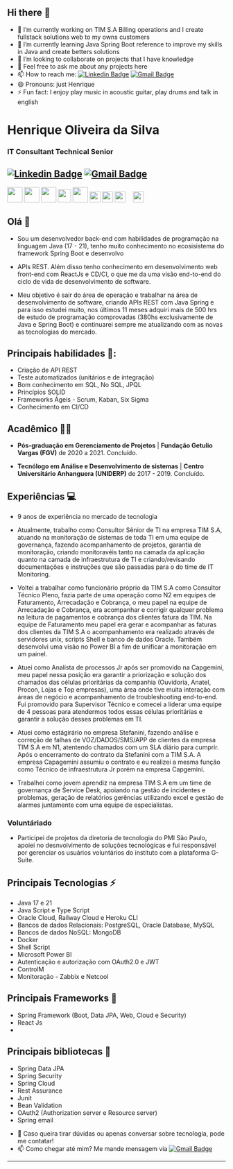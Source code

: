 ## Hi there 👋

<!--
**HenriqueSilvaIt/HenriqueSilvaIt** is a ✨ _special_ ✨ repository because its `README.md` (this file) appears on your GitHub profile.

Here are some ideas to get you started:
-->

- 🔭 I’m currently working on TIM S.A Billing operations and I create  fullstack solutions web to my owns customers
- 🌱 I’m currently learning Java Spring Boot reference to improve my skills in Java and create betters solutions
- 👯 I’m looking to collaborate on projects that I have knowledge
- 💬 Feel free to ask me about any projects here
- 📫 How to reach me: [![Linkedin Badge](https://img.shields.io/badge/-HenriqueSilva-blue?style=flat-square&logo=Linkedin&logoColor=white&link=https://www.linkedin.com/in/henriqueoliveirati/)](https://www.linkedin.com/in/henriqueoliveirati/) 
 [![Gmail Badge](https://img.shields.io/badge/-hikysilva2@gmail.com-c14438?style=flat-square&logo=Gmail&logoColor=white&link=mailto:hikysilva2@gmail.com)](mailto:hikysilva2@gmail.com)
- 😄 Pronouns: just Henrique
- ⚡ Fun fact: I enjoy play music in acoustic guitar, play drums and talk in english

# Henrique Oliveira da Silva
###  IT Consultant Technical Senior 

[![Linkedin Badge](https://img.shields.io/badge/-HenriqueSilva-blue?style=flat-square&logo=Linkedin&logoColor=white&link=https://www.linkedin.com/in/henriqueoliveirati/)](https://www.linkedin.com/in/henriqueoliveirati/) 
 [![Gmail Badge](https://img.shields.io/badge/-hikysilva2@gmail.com-c14438?style=flat-square&logo=Gmail&logoColor=white&link=mailto:hikysilva2@gmail.com)](mailto:hikysilva2@gmail.com)
---

<span><img height="35px" src="https://cdn.svgporn.com/logos/java.svg"></span>
<span><img height="35px" src="https://cdn.svgporn.com/logos/spring.svg"></span>
<span><img height="35px" src="https://cdn.svgporn.com/logos/postgresql.svg"></span>
<span><img height="30px" src="https://cdn.svgporn.com/logos/mongodb.svg"></span>
<span><img height="35px" src="https://cdn.svgporn.com/logos/javascript.svg"></span>
<span><img height="25px" src="https://cdn.svgporn.com/logos/react.svg"></span>
<span><img height="25px" src="https://cdn.svgporn.com/logos/docker.svg"></span>
<span><img height="25px" src="https://cdn.svgporn.com/logos/git.svg"></span>
<span><img height="10px" src="https://cdn.svgporn.com/logos/oracle.svg"></span>
<span><img height="25px" src="https://cdn.svgporn.com/logos/oauth.svg"></span>

## Olá 👋

* Sou um desenvolvedor back-end com habilidades de programação na linguagem Java (17 - 21), tenho muito conhecimento no ecosisistema do framework Spring Boot e desenvolvo
* APIs REST. Além disso tenho conhecimento em desenvolvimento web front-end com ReactJs e CD/CI, o que me da uma visão end-to-end do ciclo de vida de desenvolvimento de software.

* Meu objetivo é sair do área de operação e trabalhar na área de desenvolvimento de software, criando  APIs REST com Java Spring e para  isso estudei muito, nos últimos 11 meses adquiri mais de 500 hrs de estudo de programação comprovadas (380hs exclusivamente de Java e Spring Boot) e continuarei sempre me atualizando com as novas as tecnologias do mercado.
  

## Principais habilidades 📖:

* Criação de API REST
* Teste automatizados (unitários e de integração)
* Bom conhecimento em SQL, No SQL, JPQL
* Princípios SOLID
* Frameworks Ágeis - Scrum, Kaban, Six Sigma
* Conhecimento em CI/CD 


## Acadêmico 👨‍💻

* **Pós-graduação em Gerenciamento de Projetos** | **Fundação Getulio Vargas (FGV)** de 2020 a 2021. Concluído.

* **Tecnólogo em Análise e Desenvolvimento de sistemas** | **Centro Universitário Anhanguera (UNIDERP)** de 2017 - 2019. Concluído.

## Experiências :computer:

* 9 anos de experiência no mercado de tecnologia

* Atualmente, trabalho como Consultor Sênior de TI na empresa TIM S.A, atuando na monitoração de sistemas de toda TI em uma equipe de governança, fazendo acompanhamento de projetos, garantia de monitoração, criando monitoravéis tanto na camada da aplicação quanto na camada de infraestrutura de TI e criando/revisando documentações e instruções que são passadas para o do time de IT Monitoring.

* Voltei a trabalhar como funcionário próprio da TIM S.A  como Consultor Técnico Pleno, fazia parte de uma operação como N2 em equipes de Faturamento, Arrecadação e Cobrança, o meu papel na equipe de Arrecadação e Cobrança, era acompanhar e corrigir qualquer problema na leitura de pagamentos e cobrança dos clientes fatura da TIM. Na equipe de Faturamento meu papel era gerar e acompanhar as faturas dos clientes  da TIM S.A  o acompanhamento era realizado através de servidores unix, scripts Shell e banco de dados Oracle. Também desenvolvi uma visão no Power BI a fim de unificar a monitoração em um painel.

* Atuei como Analista de processos Jr após ser promovido na Capgemini, meu papel nessa posição era garantir a priorização e solução dos chamados das células prioritárias da companhia (Ouvidoria, Anatel, Procon, Lojas e Top empresas), uma área onde tive muita interação com áreas de negócio e acompanhamento de troubleshooting end-to-end. Fui promovido para Supervisor Técnico e comecei a liderar uma equipe de 4 pessoas para atendermos todos essas células prioritárias e garantir a solução desses problemas em TI.

* Atuei como estágirário no empresa Stefanini, fazendo análise e correção de falhas de VOZ/DADOS/SMS/APP de clientes da empresa TIM S.A  em N1, atentendo chamados com um SLA diário para cumprir.  Após o encerramento do contrato da Stefanini com a TIM S.A. A empresa Capagemini assumiu o contrato e eu realizei a mesma função como Técnico de infraestrutura Jr porém na empresa Capgemini.

* Trabalhei como jovem aprendiz na empresa TIM S.A em um time de governança de Service Desk, apoiando na gestão de incidentes e problemas, geração de relatórios gerências utilizando excel e gestão de alarmes juntamente com uma equipe de especialistas.

### Voluntáriado

* Participei de projetos da diretoria de tecnologia do PMI São Paulo, apoiei no desnvolvimento de soluções tecnológicas e fui responsável por gerenciar os usuários voluntários do instituto com a plataforma G-Suite.

## Principais Tecnologias ⚡

* Java  17 e 21
* Java Script e Type Script
* Oracle Cloud, Railway Cloud e Heroku CLI
* Bancos de dados Relacionais: PostgreSQL, Oracle Database, MySQL
* Bancos de dados NoSQL: MongoDB
* Docker
* Shell Script
* Microsoft Power BI
* Autenticação e autorização com OAuth2.0 e JWT
* ControlM
* Monitoração - Zabbix e Netcool


## Principais Frameworks :hammer: 

* Spring Framework (Boot, Data JPA, Web, Cloud e Security)
* React Js
* 
## Principais bibliotecas :closed_book:

* Spring Data JPA
* Spring Security
* Spring Cloud
* Rest Assurance
* Junit
* Bean Validation
* OAuth2 (Authorization server e Resource server)
* Spring email

- 💬 Caso queira tirar dúvidas ou apenas conversar sobre tecnologia, pode me contatar! 
- 📫 Como chegar até mim? Me mande mensagem via  [![Gmail Badge](https://img.shields.io/badge/-hikysilva2@gmail.com-c14438?style=flat-square&logo=Gmail&logoColor=white&link=mailto:hikysilva2@gmail.com)](mailto:hikysilva2@gmail.com)
---
